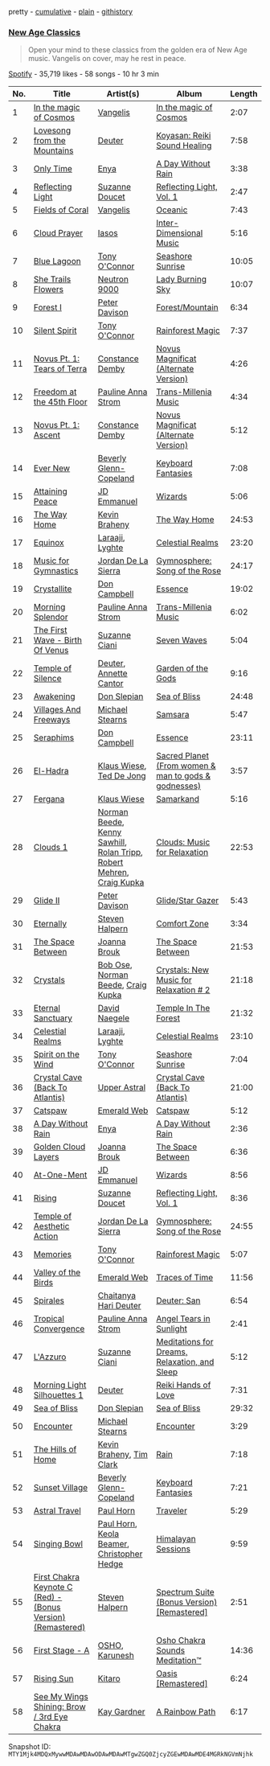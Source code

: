 pretty - [cumulative](/playlists/cumulative/37i9dQZF1DWTWhA27mtRFK.md) - [plain](/playlists/plain/37i9dQZF1DWTWhA27mtRFK) - [githistory](https://github.githistory.xyz/mackorone/spotify-playlist-archive/blob/main/playlists/plain/37i9dQZF1DWTWhA27mtRFK)

### [New Age Classics](https://open.spotify.com/playlist/37i9dQZF1DWTWhA27mtRFK)

> Open your mind to these classics from the golden era of New Age music\. Vangelis on cover, may he rest in peace.

[Spotify](https://open.spotify.com/user/spotify) - 35,719 likes - 58 songs - 10 hr 3 min

| No. | Title | Artist(s) | Album | Length |
|---|---|---|---|---|
| 1 | [In the magic of Cosmos](https://open.spotify.com/track/6l6eGJDCe2d0sEsgJNi2cU) | [Vangelis](https://open.spotify.com/artist/4P70aqttdpJ9vuYFDmf7f6) | [In the magic of Cosmos](https://open.spotify.com/album/4TAdRpNFxDNE2Y36OfPXS1) | 2:07 |
| 2 | [Lovesong from the Mountains](https://open.spotify.com/track/3MJd5S8ZIUp19dVvKxgNoe) | [Deuter](https://open.spotify.com/artist/3AGvwnXbUo9LoAU2P5qYHB) | [Koyasan: Reiki Sound Healing](https://open.spotify.com/album/2KqIIRnERVHqimzQSAZaRD) | 7:58 |
| 3 | [Only Time](https://open.spotify.com/track/6FLwmdmW77N1Pxb1aWsZmO) | [Enya](https://open.spotify.com/artist/6uothxMWeLWIhsGeF7cyo4) | [A Day Without Rain](https://open.spotify.com/album/2ioso1tqQ5zABQDVYyiUi5) | 3:38 |
| 4 | [Reflecting Light](https://open.spotify.com/track/5soViX7uPUyYaPT6EJJD5e) | [Suzanne Doucet](https://open.spotify.com/artist/1ZtE5MBw2gvmhdVXB909WU) | [Reflecting Light, Vol\. 1](https://open.spotify.com/album/5egigwAjsqdGSS7OHCOpH8) | 2:47 |
| 5 | [Fields of Coral](https://open.spotify.com/track/27iy87clL6mJQh9ybqLNK8) | [Vangelis](https://open.spotify.com/artist/4P70aqttdpJ9vuYFDmf7f6) | [Oceanic](https://open.spotify.com/album/7gzxLnMS0lmzbbW0ebaBNb) | 7:43 |
| 6 | [Cloud Prayer](https://open.spotify.com/track/0LhzWDsNR8goFw3rgYL8ER) | [Iasos](https://open.spotify.com/artist/33CRejQfhC9RbBrPHMKgAd) | [Inter\-Dimensional Music](https://open.spotify.com/album/59hWFsFOPOrXQMeTiXYGLr) | 5:16 |
| 7 | [Blue Lagoon](https://open.spotify.com/track/2bFiEBBSHacd7pRyyJzpuE) | [Tony O'Connor](https://open.spotify.com/artist/5f4UBNURyjjZJDqhLCCfmC) | [Seashore Sunrise](https://open.spotify.com/album/2h4Dm6JaQx93MWfKCsigGw) | 10:05 |
| 8 | [She Trails Flowers](https://open.spotify.com/track/0BlKAekb8c0K0mUPlQvIDS) | [Neutron 9000](https://open.spotify.com/artist/0wTMDXNFj8bX2rKZuBDEdd) | [Lady Burning Sky](https://open.spotify.com/album/0Q9MAgJqzAEbFaBopjzY1H) | 10:07 |
| 9 | [Forest I](https://open.spotify.com/track/1OOWBKG1rigxUbM6HHso6G) | [Peter Davison](https://open.spotify.com/artist/5hLJQt5bIzxV7O0HvYNFqy) | [Forest/Mountain](https://open.spotify.com/album/01rVoq4sFduuosgPmo3uui) | 6:34 |
| 10 | [Silent Spirit](https://open.spotify.com/track/6sXAaxtCZFjcUPKX7z1UtS) | [Tony O'Connor](https://open.spotify.com/artist/5f4UBNURyjjZJDqhLCCfmC) | [Rainforest Magic](https://open.spotify.com/album/4kSD8egAl0J8Ogyw0Srxgi) | 7:37 |
| 11 | [Novus Pt\. 1: Tears of Terra](https://open.spotify.com/track/2mrZhu6HeLOB4x0jGFDQCV) | [Constance Demby](https://open.spotify.com/artist/5s35MWEbQRtTObpESta73a) | [Novus Magnificat \(Alternate Version\)](https://open.spotify.com/album/5qvqdmI2weOLkMU4fyuoxB) | 4:26 |
| 12 | [Freedom at the 45th Floor](https://open.spotify.com/track/2mDbBQ9Abwo3AV1cbc14Uk) | [Pauline Anna Strom](https://open.spotify.com/artist/1N5oRpOIshVJwICjXqkHPW) | [Trans\-Millenia Music](https://open.spotify.com/album/5DHqPXz2CqfjzynPDQACSw) | 4:34 |
| 13 | [Novus Pt\. 1: Ascent](https://open.spotify.com/track/4yhY9LhY4SLqzdOELAEgDP) | [Constance Demby](https://open.spotify.com/artist/5s35MWEbQRtTObpESta73a) | [Novus Magnificat \(Alternate Version\)](https://open.spotify.com/album/5qvqdmI2weOLkMU4fyuoxB) | 5:12 |
| 14 | [Ever New](https://open.spotify.com/track/6nXk3XcfNmwtig7acQxRbc) | [Beverly Glenn\-Copeland](https://open.spotify.com/artist/2bN5hXtWZXEIfnHO34eXfe) | [Keyboard Fantasies](https://open.spotify.com/album/3U4V4WwMxXaHIjRnDQqaXK) | 7:08 |
| 15 | [Attaining Peace](https://open.spotify.com/track/4o6vJWuNT0w01fPMISWOVV) | [JD Emmanuel](https://open.spotify.com/artist/39eBp0j2hpQyucio2z0el6) | [Wizards](https://open.spotify.com/album/08Ak0ziV7ddHUu4gf91U9z) | 5:06 |
| 16 | [The Way Home](https://open.spotify.com/track/1sWNTVYnz0xbo3AWtBuM2m) | [Kevin Braheny](https://open.spotify.com/artist/1YcWvzUpcRBv85LisrnA0D) | [The Way Home](https://open.spotify.com/album/2QDMuThy1sVnQzLm7qffIM) | 24:53 |
| 17 | [Equinox](https://open.spotify.com/track/5hUayouy9mD1UOaGVRNerI) | [Laraaji](https://open.spotify.com/artist/6sd3qv6kReAdo6WsLBtXX4), [Lyghte](https://open.spotify.com/artist/7BM1CqDXHL4Yv65Q46Spen) | [Celestial Realms](https://open.spotify.com/album/3jwoAyigM9VhV1tiw9TKcn) | 23:20 |
| 18 | [Music for Gymnastics](https://open.spotify.com/track/4hTCTBxBoTTbO6Ao3fKQxk) | [Jordan De La Sierra](https://open.spotify.com/artist/0C31G6WRrM2kEf5q8Yn2Pf) | [Gymnosphere: Song of the Rose](https://open.spotify.com/album/20sKBptJV69qrBXUEQVlzp) | 24:17 |
| 19 | [Crystallite](https://open.spotify.com/track/6zcBbo9WY4p21vN7TMbrKO) | [Don Campbell](https://open.spotify.com/artist/0Bb6vF6PtIh30Xw5K2dGZq) | [Essence](https://open.spotify.com/album/6fjUjZZJ8E7ggW6ClhZ9y6) | 19:02 |
| 20 | [Morning Splendor](https://open.spotify.com/track/6b6eJ6TUApdRxmOUMwqYCm) | [Pauline Anna Strom](https://open.spotify.com/artist/1N5oRpOIshVJwICjXqkHPW) | [Trans\-Millenia Music](https://open.spotify.com/album/5DHqPXz2CqfjzynPDQACSw) | 6:02 |
| 21 | [The First Wave \- Birth Of Venus](https://open.spotify.com/track/6wG4izwDQdTxkpBEB6CRlk) | [Suzanne Ciani](https://open.spotify.com/artist/6E7hjfR2Qy6392SnUqCnzr) | [Seven Waves](https://open.spotify.com/album/3YBrOpJsyXHP4JeKaICHf3) | 5:04 |
| 22 | [Temple of Silence](https://open.spotify.com/track/5RVcMhbIaIfekTjo7zL8ij) | [Deuter](https://open.spotify.com/artist/3AGvwnXbUo9LoAU2P5qYHB), [Annette Cantor](https://open.spotify.com/artist/0fOvSSksaEdKDYatJdvV3t) | [Garden of the Gods](https://open.spotify.com/album/1wc26fYznDqctLKiRFZyDR) | 9:16 |
| 23 | [Awakening](https://open.spotify.com/track/2UjCPffVcAT3e2cI4IrLxV) | [Don Slepian](https://open.spotify.com/artist/6nDzanmucFbxVfDdE2EX3h) | [Sea of Bliss](https://open.spotify.com/album/36IJlHRWxsKq5y02YAnnTx) | 24:48 |
| 24 | [Villages And Freeways](https://open.spotify.com/track/4ytzoQFoZB65pJkIK3xwZA) | [Michael Stearns](https://open.spotify.com/artist/5KbIofwaAvbvvkzG2zbmGD) | [Samsara](https://open.spotify.com/album/0CeRmOUkjPueI2q23j7zTv) | 5:47 |
| 25 | [Seraphims](https://open.spotify.com/track/4yamOTc0Hq9oOzPQ9wTFuk) | [Don Campbell](https://open.spotify.com/artist/0Bb6vF6PtIh30Xw5K2dGZq) | [Essence](https://open.spotify.com/album/6fjUjZZJ8E7ggW6ClhZ9y6) | 23:11 |
| 26 | [El\-Hadra](https://open.spotify.com/track/57Xvgypj0JSo0E5IvnKGgP) | [Klaus Wiese](https://open.spotify.com/artist/2uvdsw07VR5CuNk9NvQ1kr), [Ted De Jong](https://open.spotify.com/artist/4UEGXaYpVtqbZkhFEt0SAJ) | [Sacred Planet \(From women & man to gods & godnesses\)](https://open.spotify.com/album/5CFRiMivWeZdmlTtrAfk1f) | 3:57 |
| 27 | [Fergana](https://open.spotify.com/track/3BqqN5jhO7H41ziAUGdIyr) | [Klaus Wiese](https://open.spotify.com/artist/2uvdsw07VR5CuNk9NvQ1kr) | [Samarkand](https://open.spotify.com/album/4uqo1AjPmDQFnhB4rNfvkd) | 5:16 |
| 28 | [Clouds 1](https://open.spotify.com/track/0sBHVlBysBkOZPFecBTxCX) | [Norman Beede](https://open.spotify.com/artist/1QjdtCSzyQLBmtnoHyWmxn), [Kenny Sawhill](https://open.spotify.com/artist/1pxfFDVoeSLkqnlRkiCbHl), [Rolan Tripp](https://open.spotify.com/artist/6JYREywwsHIzxmSZ2Ie52Z), [Robert Mehren](https://open.spotify.com/artist/09y79wa9KKdBw96jCfRPIW), [Craig Kupka](https://open.spotify.com/artist/10BujleeZpW0oZ3fDeBRRR) | [Clouds: Music for Relaxation](https://open.spotify.com/album/0jaAga0dbHYrVUjPFnVf0p) | 22:53 |
| 29 | [Glide II](https://open.spotify.com/track/5rBdnTSaWqveEuoYBNF0iF) | [Peter Davison](https://open.spotify.com/artist/5hLJQt5bIzxV7O0HvYNFqy) | [Glide/Star Gazer](https://open.spotify.com/album/2Rk837DGOC1KWlqBHjWz9K) | 5:43 |
| 30 | [Eternally](https://open.spotify.com/track/65l7HLOExPxBtOI2gLOLU3) | [Steven Halpern](https://open.spotify.com/artist/2J3qGaj5UzHvu0fjlLgb8k) | [Comfort Zone](https://open.spotify.com/album/5dmtYNXYgS2gIq7J0nN7R4) | 3:34 |
| 31 | [The Space Between](https://open.spotify.com/track/7FNpgKsAUFgt5ONasflWtc) | [Joanna Brouk](https://open.spotify.com/artist/3yITaOTDcBPYNnYxlxQuUt) | [The Space Between](https://open.spotify.com/album/7JO8XrLsnzmn6cBP5kyMUH) | 21:53 |
| 32 | [Crystals](https://open.spotify.com/track/1oHsdvHWOYUz06YLNDWyzp) | [Bob Ose](https://open.spotify.com/artist/2KFktC8T24X7duh0peZZrg), [Norman Beede](https://open.spotify.com/artist/1QjdtCSzyQLBmtnoHyWmxn), [Craig Kupka](https://open.spotify.com/artist/10BujleeZpW0oZ3fDeBRRR) | [Crystals: New Music for Relaxation \# 2](https://open.spotify.com/album/2r8goCcnxJ2CcaeYqd2omy) | 21:18 |
| 33 | [Eternal Sanctuary](https://open.spotify.com/track/3XjLFQKxS3giCNrRz7tdQA) | [David Naegele](https://open.spotify.com/artist/5Nzwg655wLADsxvaAtfZ2C) | [Temple In The Forest](https://open.spotify.com/album/4CZZATqn4j166QuK2tR77T) | 21:32 |
| 34 | [Celestial Realms](https://open.spotify.com/track/6CWm3zaFt83GaiOEqOKtR9) | [Laraaji](https://open.spotify.com/artist/6sd3qv6kReAdo6WsLBtXX4), [Lyghte](https://open.spotify.com/artist/7BM1CqDXHL4Yv65Q46Spen) | [Celestial Realms](https://open.spotify.com/album/3jwoAyigM9VhV1tiw9TKcn) | 23:10 |
| 35 | [Spirit on the Wind](https://open.spotify.com/track/2JH4RHY09LArvLRfttqTbM) | [Tony O'Connor](https://open.spotify.com/artist/5f4UBNURyjjZJDqhLCCfmC) | [Seashore Sunrise](https://open.spotify.com/album/2h4Dm6JaQx93MWfKCsigGw) | 7:04 |
| 36 | [Crystal Cave \(Back To Atlantis\)](https://open.spotify.com/track/7CvxeiVK08dk8T024xjNXw) | [Upper Astral](https://open.spotify.com/artist/1julf4FkMiD87WvfmdHWfO) | [Crystal Cave \(Back To Atlantis\)](https://open.spotify.com/album/7qc37i9zliZsEwTSafsFK6) | 21:00 |
| 37 | [Catspaw](https://open.spotify.com/track/3jYDOxC24yLiJVgVlxRtLl) | [Emerald Web](https://open.spotify.com/artist/4pXW1cANcBgMaLvVwCfsMe) | [Catspaw](https://open.spotify.com/album/3YHRVQOHWY8eHK3gOCUab7) | 5:12 |
| 38 | [A Day Without Rain](https://open.spotify.com/track/0y6DSMwFO6cLKN1XB85cGV) | [Enya](https://open.spotify.com/artist/6uothxMWeLWIhsGeF7cyo4) | [A Day Without Rain](https://open.spotify.com/album/2ioso1tqQ5zABQDVYyiUi5) | 2:36 |
| 39 | [Golden Cloud Layers](https://open.spotify.com/track/46doTykO7orQMvEZg58BCE) | [Joanna Brouk](https://open.spotify.com/artist/3yITaOTDcBPYNnYxlxQuUt) | [The Space Between](https://open.spotify.com/album/7JO8XrLsnzmn6cBP5kyMUH) | 6:36 |
| 40 | [At\-One\-Ment](https://open.spotify.com/track/6OOE3yQoMNcyd6jwtSpEST) | [JD Emmanuel](https://open.spotify.com/artist/39eBp0j2hpQyucio2z0el6) | [Wizards](https://open.spotify.com/album/08Ak0ziV7ddHUu4gf91U9z) | 8:56 |
| 41 | [Rising](https://open.spotify.com/track/2NaCaczaxowz52EreEMlQT) | [Suzanne Doucet](https://open.spotify.com/artist/1ZtE5MBw2gvmhdVXB909WU) | [Reflecting Light, Vol\. 1](https://open.spotify.com/album/5egigwAjsqdGSS7OHCOpH8) | 8:36 |
| 42 | [Temple of Aesthetic Action](https://open.spotify.com/track/2uJ68HZNjTNRsAyJy1TZol) | [Jordan De La Sierra](https://open.spotify.com/artist/0C31G6WRrM2kEf5q8Yn2Pf) | [Gymnosphere: Song of the Rose](https://open.spotify.com/album/20sKBptJV69qrBXUEQVlzp) | 24:55 |
| 43 | [Memories](https://open.spotify.com/track/5Fryu3Yxywb5F5y1UmiC8I) | [Tony O'Connor](https://open.spotify.com/artist/5f4UBNURyjjZJDqhLCCfmC) | [Rainforest Magic](https://open.spotify.com/album/4kSD8egAl0J8Ogyw0Srxgi) | 5:07 |
| 44 | [Valley of the Birds](https://open.spotify.com/track/02Zatp9qpcjzaO6JdjWLRK) | [Emerald Web](https://open.spotify.com/artist/4pXW1cANcBgMaLvVwCfsMe) | [Traces of Time](https://open.spotify.com/album/2HnWEjopC87eePuc3NAbqr) | 11:56 |
| 45 | [Spirales](https://open.spotify.com/track/1nOhbBe3MY3sF6wLWiROIa) | [Chaitanya Hari Deuter](https://open.spotify.com/artist/6ShqyafouDcEeQVmdVuTzR) | [Deuter: San](https://open.spotify.com/album/4BBzx6fjLsoH10SwCABIvm) | 6:54 |
| 46 | [Tropical Convergence](https://open.spotify.com/track/3Ic62vrDwJtxQ7lPXfug0O) | [Pauline Anna Strom](https://open.spotify.com/artist/1N5oRpOIshVJwICjXqkHPW) | [Angel Tears in Sunlight](https://open.spotify.com/album/40tlrXYp2qd0ioGD92haRj) | 2:41 |
| 47 | [L'Azzuro](https://open.spotify.com/track/7icrlwHpkpnxEL2tVrdOxV) | [Suzanne Ciani](https://open.spotify.com/artist/6E7hjfR2Qy6392SnUqCnzr) | [Meditations for Dreams, Relaxation, and Sleep](https://open.spotify.com/album/6A4Xbylny9BB49hJVbXE0i) | 5:12 |
| 48 | [Morning Light Silhouettes 1](https://open.spotify.com/track/7qhqxUZim8dgGAe7dzhVlR) | [Deuter](https://open.spotify.com/artist/3AGvwnXbUo9LoAU2P5qYHB) | [Reiki Hands of Love](https://open.spotify.com/album/0ZyDrVKICSJ9nbqRa3hgZh) | 7:31 |
| 49 | [Sea of Bliss](https://open.spotify.com/track/6n8WRGtapKxhnWjVyBZABO) | [Don Slepian](https://open.spotify.com/artist/6nDzanmucFbxVfDdE2EX3h) | [Sea of Bliss](https://open.spotify.com/album/36IJlHRWxsKq5y02YAnnTx) | 29:32 |
| 50 | [Encounter](https://open.spotify.com/track/03s6eSh8MFevFV6wmMo31b) | [Michael Stearns](https://open.spotify.com/artist/5KbIofwaAvbvvkzG2zbmGD) | [Encounter](https://open.spotify.com/album/0471cdD9HGAzu34WkdsLnC) | 3:29 |
| 51 | [The Hills of Home](https://open.spotify.com/track/0rXJ5RDh7wwdLgDutWaDFy) | [Kevin Braheny](https://open.spotify.com/artist/1YcWvzUpcRBv85LisrnA0D), [Tim Clark](https://open.spotify.com/artist/5B9WJKf7G8DJMmYnOlmqyO) | [Rain](https://open.spotify.com/album/4MmMeNye5l6EGKeFi8xCIA) | 7:18 |
| 52 | [Sunset Village](https://open.spotify.com/track/7j5hAcRDyRwSDdCl4EKawg) | [Beverly Glenn\-Copeland](https://open.spotify.com/artist/2bN5hXtWZXEIfnHO34eXfe) | [Keyboard Fantasies](https://open.spotify.com/album/3U4V4WwMxXaHIjRnDQqaXK) | 7:21 |
| 53 | [Astral Travel](https://open.spotify.com/track/0Pcni1AGKWKmhOYvUj6Uhx) | [Paul Horn](https://open.spotify.com/artist/1LI9iEq0loU9cdIa1dxVDj) | [Traveler](https://open.spotify.com/album/66HqweHbS44za5lx2yYYDT) | 5:29 |
| 54 | [Singing Bowl](https://open.spotify.com/track/6HUnasN0QtdqSXa2QSUsmL) | [Paul Horn](https://open.spotify.com/artist/1LI9iEq0loU9cdIa1dxVDj), [Keola Beamer](https://open.spotify.com/artist/3HH77UShAG2WJW5nBSjFdY), [Christopher Hedge](https://open.spotify.com/artist/7D4tkMk6hIpagbLrw3j7Ji) | [Himalayan Sessions](https://open.spotify.com/album/1PVqJVYkSZ5mYyg3AybLNw) | 9:59 |
| 55 | [First Chakra Keynote C \(Red\) \- \(Bonus Version\) \(Remastered\)](https://open.spotify.com/track/6x1khtu5MTHO4f98zA1AkX) | [Steven Halpern](https://open.spotify.com/artist/2J3qGaj5UzHvu0fjlLgb8k) | [Spectrum Suite \(Bonus Version\) \[Remastered\]](https://open.spotify.com/album/75k9Yfgj55lDMBSXGQnL7R) | 2:51 |
| 56 | [First Stage \- A](https://open.spotify.com/track/3MvBKhKe9mI1idiBgKjORo) | [OSHO](https://open.spotify.com/artist/63Cd2A4y0kWaLw0yxYjo2F), [Karunesh](https://open.spotify.com/artist/4M6YdvdCPW1fvQYbLwmNWZ) | [Osho Chakra Sounds Meditation™](https://open.spotify.com/album/2zhADYsVJ3SCwjPBH5neZM) | 14:36 |
| 57 | [Rising Sun](https://open.spotify.com/track/3eFvPXHvHhjCbi48GaDVGq) | [Kitaro](https://open.spotify.com/artist/6CTNhXJKT6SdsQspUDIGiY) | [Oasis \[Remastered\]](https://open.spotify.com/album/3jjaMGNHEM7I4PyzryqmbA) | 6:24 |
| 58 | [See My Wings Shining: Brow / 3rd Eye Chakra](https://open.spotify.com/track/55QGndKaKmUFSLGejUj6k1) | [Kay Gardner](https://open.spotify.com/artist/2oF8YcqibVMuuSPLwSmEQ3) | [A Rainbow Path](https://open.spotify.com/album/02DfyYuGqvXbVw5KcCcdqY) | 6:17 |

Snapshot ID: `MTY1Mjk4MDQxMywwMDAwMDAwODAwMDAwMTgwZGQ0ZjcyZGEwMDAwMDE4MGRkNGVmNjhk`
